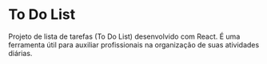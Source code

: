 # To Do List
Projeto de lista de tarefas (To Do List) desenvolvido com React. É uma ferramenta útil para auxiliar profissionais na organização de suas atividades diárias. 
